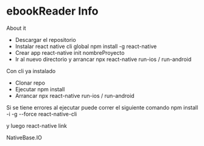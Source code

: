 # ebookReader Info
About it

- Descargar el repositorio
- Instalar react native cli global
npm install -g react-native
- Crear app
react-native init nombreProyecto
- Ir al nuevo directorio y arrancar
npx react-native run-ios / run-android

Con cli ya instalado
- Clonar repo
- Ejecutar 
npm install
- Arrancar
npx react-native run-ios / run-android

Si se tiene errores al ejecutar puede correr el siguiente comando
npm install -i -g --force react-native-cli

y luego 
react-native link

NativeBase.IO
